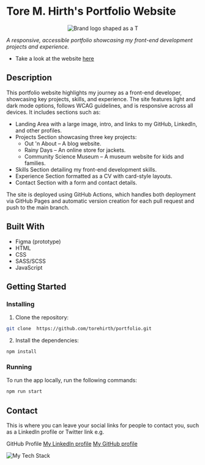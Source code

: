 # Tore M. Hirth's Portfolio Website

<p align="center"><img src="https://github.com/user-attachments/assets/e2d941bb-6c1a-42df-bd75-bca7cbff2bbe" alt="Brand logo shaped as a T" /></p>

*A responsive, accessible portfolio showcasing my front-end development projects and experience.*

* Take a look at the website [here](https://torehirth.no/)

## Description

This portfolio website highlights my journey as a front-end developer, showcasing key projects, skills, and experience. The site features light and dark mode options, follows WCAG guidelines, and is responsive across all devices. It includes sections such as:

- Landing Area with a large image, intro, and links to my GitHub, LinkedIn, and other profiles.
- Projects Section showcasing three key projects:
    - Out 'n About – A blog website.
    - Rainy Days – An online store for jackets.
    - Community Science Museum – A museum website for kids and families.
- Skills Section detailing my front-end development skills.
- Experience Section formatted as a CV with card-style layouts.
- Contact Section with a form and contact details.

The site is deployed using GitHub Actions, which handles both deployment via GitHub Pages and automatic version creation for each pull request and push to the main branch.

## Built With

- Figma (prototype)
- HTML
- CSS
- SASS/SCSS
- JavaScript

## Getting Started

### Installing

1. Clone the repository:

```bash
git clone  https://github.com/torehirth/portfolio.git
```

2. Install the dependencies:

```
npm install
```

### Running

To run the app locally, run the following commands:

```bash
npm run start
```


## Contact

This is where you can leave your social links for people to contact you, such as a LinkedIn profile or Twitter link e.g.

GitHub Profile
[My LinkedIn profile](https://www.linkedin.com/in/torehirth)
[My GitHub profile](https://github.com/Torehirth)

<p align="left" ><img src="https://github-readme-tech-stack.vercel.app/api/cards?lineCount=1&width=900&bg=%230D1117&badge=%23161B22&border=%2321262D&titleColor=%2358A6FF&line1=git%2CGit%2C40F8FF%3Bgithub%2CGitHub%2C40F8FF%3Bvisualstudiocode%2CVS+Code%2C40F8FF%3Bfigma%2CFigma%2C40F8FF%3Bhtml5%2CHTML%2C40F8FF%3Bcss3%2CCSS%2C40F8FF%3Bjavascript%2CJavaScript%2C40F8FF%3B%2C40F8FF%3Bsass%2CSASS%2C40F8FF%3B" alt="My Tech Stack" /> </p>

